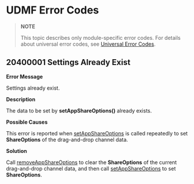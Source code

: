 # UDMF Error Codes

> **NOTE**
>
> This topic describes only module-specific error codes. For details about universal error codes, see [Universal Error Codes](../errorcode-universal.md).

## 20400001 Settings Already Exist

**Error Message**

Settings already exist.

**Description**

The data to be set by **setAppShareOptions()** already exists.

**Possible Causes**

This error is reported when [setAppShareOptions](js-apis-data-unifiedDataChannel.md#unifieddatachannelsetappshareoptions14) is called repeatedly to set **ShareOptions** of the drag-and-drop channel data.

**Solution**

Call [removeAppShareOptions](js-apis-data-unifiedDataChannel.md#unifieddatachannelremoveappshareoptions14) to clear the **ShareOptions** of the current drag-and-drop channel data, and then call [setAppShareOptions](js-apis-data-unifiedDataChannel.md#unifieddatachannelsetappshareoptions14) to set **ShareOptions**.
